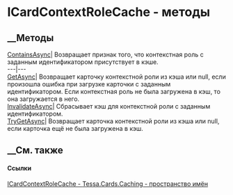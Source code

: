 # ICardContextRoleCache - методы
##  __Методы
[ContainsAsync](M_Tessa_Cards_Caching_ICardContextRoleCache_ContainsAsync.htm)|
Возвращает признак того, что контекстная роль с заданным идентификатором
присутствует в кэше.  
---|---  
[GetAsync](M_Tessa_Cards_Caching_ICardContextRoleCache_GetAsync.htm)|
Возвращает карточку контекстной роли из кэша или null, если произошла ошибка
при загрузке карточки с заданным идентификатором. Если контекстная роль не
была загружена в кэш, то она загружается в него.  
[InvalidateAsync](M_Tessa_Cards_Caching_ICardContextRoleCache_InvalidateAsync.htm)|
Сбрасывает кэш для контекстной роли с заданным идентификатором.  
[TryGetAsync](M_Tessa_Cards_Caching_ICardContextRoleCache_TryGetAsync.htm)|
Возвращает карточка контекстной роли из кэша или null, если карточка ещё не
была загружена в кэш.  
## __См. также
#### Ссылки
[ICardContextRoleCache - ](T_Tessa_Cards_Caching_ICardContextRoleCache.htm)
[Tessa.Cards.Caching - пространство имён](N_Tessa_Cards_Caching.htm)
